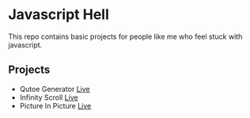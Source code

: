 # Javascript Hell

 
This repo contains basic projects for people like me who feel stuck with javascript. <br>


## Projects

- Qutoe Generator [Live](https://qutoegenerator.netlify.app)
- Infinity Scroll [Live](https://infinitiyscroll.netlify.app)
- Picture In Picture [Live](https://pic1234.netlify.app)


